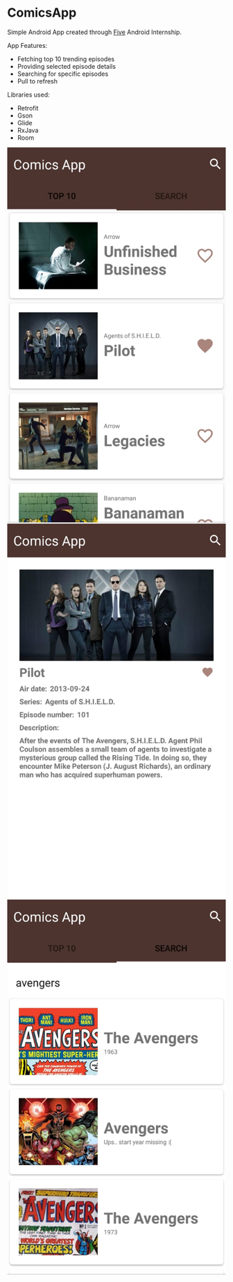 # ComicsApp
Simple Android App created through [Five](https://five.agency/) Android Internship.

App Features:
+ Fetching top 10 trending episodes
+ Providing selected episode details
+ Searching for specific episodes
+ Pull to refresh

Libraries used:
+ Retrofit
+ Gson
+ Glide
+ RxJava
+ Room

![Home Screen](https://github.com/ivanrezic/ComicsApp/blob/master/App%20Screenshots/1.jpeg)
![Episode Details](https://github.com/ivanrezic/ComicsApp/blob/master/App%20Screenshots/2.jpeg)
![Search results](https://github.com/ivanrezic/ComicsApp/blob/master/App%20Screenshots/3.jpeg)
